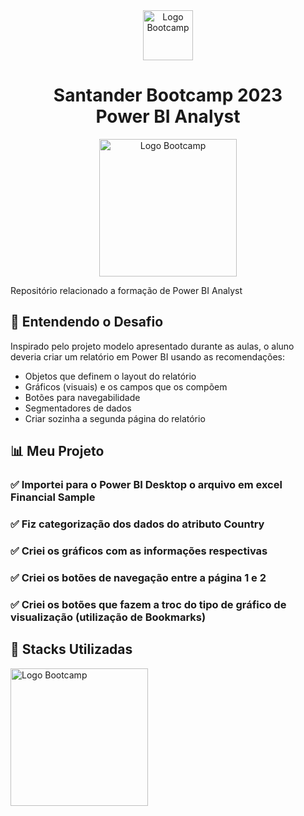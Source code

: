 <div align="center">
<img src="https://hermes.digitalinnovation.one/assets/diome/logo-full.svg" alt="Logo Bootcamp" width="80">
<h1>Santander Bootcamp 2023 <br> Power BI Analyst</h1>
<img src="https://hermes.dio.me/tracks/b9b2973e-b2be-4bf0-b6b2-57a6c8354a95.png" alt="Logo Bootcamp" width="220">
</div>

Repositório relacionado a formação de Power BI Analyst

## :rocket: Entendendo o Desafio
Inspirado pelo projeto modelo apresentado durante as aulas, o aluno deveria criar um relatório em Power BI usando as recomendações:
- Objetos que definem o layout do relatório
- Gráficos (visuais) e os campos que os compõem
- Botões para navegabilidade
- Segmentadores de dados
- Criar sozinha a segunda página do relatório

## :bar_chart: Meu Projeto 

### :white_check_mark: Importei para o Power BI Desktop o arquivo em excel Financial Sample
### :white_check_mark: Fiz categorização dos dados do atributo Country
### :white_check_mark: Criei os gráficos com as informações respectivas
### :white_check_mark: Criei os botões de navegação entre a página 1 e 2
### :white_check_mark: Criei os botões que fazem a troc do tipo de gráfico de visualização (utilização de Bookmarks)




## :battery: Stacks Utilizadas
<div align="left">
<img src="https://www.decivision.com/wp-content/uploads/2021/01/logo-power-bi-desktop-1.jpg" alt="Logo Bootcamp" width="220">
</div>




